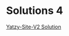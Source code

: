 # Solutions 4

[Yatzy-Site-V2 Solution](https://www.moodle.aau.dk/pluginfile.php/2459646/mod_page/content/1/Yatzy%20Node%20-%20Web%20-%202%20page%20V2%20-SOLUTION.zip)